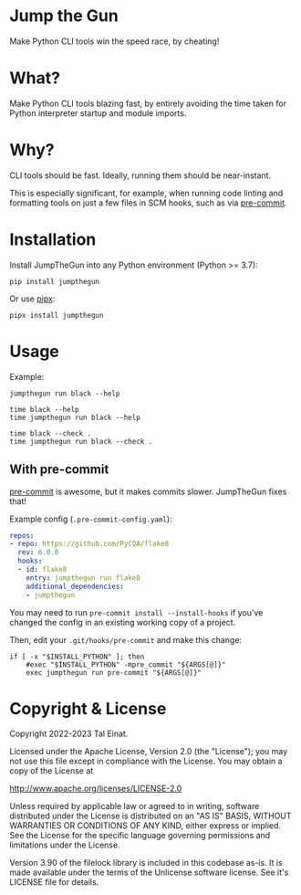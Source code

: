 Jump the Gun
============
Make Python CLI tools win the speed race, by cheating!


# What?

Make Python CLI tools blazing fast, by entirely avoiding the time taken for
Python interpreter startup and module imports.


# Why?

CLI tools should be fast. Ideally, running them should be near-instant.

This is especially significant, for example, when running code linting and
formatting tools on just a few files in SCM hooks, such as via
[pre-commit](https://pre-commit.com/).


# Installation

Install JumpTheGun into any Python environment (Python >= 3.7):

```shell
pip install jumpthegun
```

Or use [pipx](https://pypa.github.io/pipx/):
```shell
pipx install jumpthegun
```


# Usage

Example:

```shell
jumpthegun run black --help

time black --help
time jumpthegun run black --help

time black --check .
time jumpthegun run black --check .
```

## With pre-commit

[pre-commit](https://pre-commit.com/) is awesome, but it makes commits slower.
JumpTheGun fixes that!

Example config (`.pre-commit-config.yaml`):
```yaml
repos:
- repo: https://github.com/PyCQA/flake8
  rev: 6.0.0
  hooks:
  - id: flake8
    entry: jumpthegun run flake8
    additional_dependencies:
    - jumpthegun
```

You may need to run `pre-commit install --install-hooks` if you've changed the
config in an existing working copy of a project.

Then, edit your `.git/hooks/pre-commit` and make this change:

```shell
if [ -x "$INSTALL_PYTHON" ]; then
    #exec "$INSTALL_PYTHON" -mpre_commit "${ARGS[@]}"
    exec jumpthegun run pre-commit "${ARGS[@]}"
```


# Copyright & License

Copyright 2022-2023 Tal Einat.

Licensed under the Apache License, Version 2.0 (the "License");
you may not use this file except in compliance with the License.
You may obtain a copy of the License at

   http://www.apache.org/licenses/LICENSE-2.0

Unless required by applicable law or agreed to in writing, software
distributed under the License is distributed on an "AS IS" BASIS,
WITHOUT WARRANTIES OR CONDITIONS OF ANY KIND, either express or implied.
See the License for the specific language governing permissions and
limitations under the License.


Version 3.90 of the filelock library is included in this codebase as-is. It is
made available under the terms of the Unlicense software license. See it's
LICENSE file for details.
